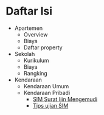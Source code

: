 # Daftar Isi

- Apartemen
  * Overview
  * Biaya
  * Daftar property
- Sekolah
  * Kurikulum
  * Biaya
  * Rangking
- Kendaraan
  * Kendaraan Umum
  * Kendaraan Pribadi
      + [SIM Surat Ijin Mengemudi](https://github.com/IndoTech-UAE/karir-it-uae/blob/main/3-apartemen-sekolah-kendaraan/SIM-Surat-Ijin-Mengemudi.md)
      + [Tips ujian SIM](https://github.com/IndoTech-UAE/karir-it-uae/blob/main/3-apartemen-sekolah-kendaraan/tips-ujian-SIM.md)
